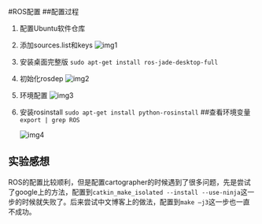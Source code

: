 #ROS配置
##配置过程
1. 配置Ubuntu软件仓库
1. 添加sources.list和keys
![img1](http://oficjb2g0.bkt.clouddn.com/1.png)
1. 安装桌面完整版 
   `sudo apt-get install ros-jade-desktop-full`
1. 初始化rosdep
    ![img2](http://oficjb2g0.bkt.clouddn.com/2.png)
1. 环境配置
    ![img3](http://oficjb2g0.bkt.clouddn.com/3.png)
1. 安装rosinstall
    `sudo apt-get install python-rosinstall`
##查看环境变量
   `export | grep ROS`
   
   ![img4](http://oficjb2g0.bkt.clouddn.com/4.png)
   
## 实验感想
ROS的配置比较顺利，但是配置cartographer的时候遇到了很多问题，先是尝试了google上的方法，配置到`catkin_make_isolated --install --use-ninja`这一步的时候就失败了。后来尝试中文博客上的做法，配置到`make –j3`这一步也一直不成功。